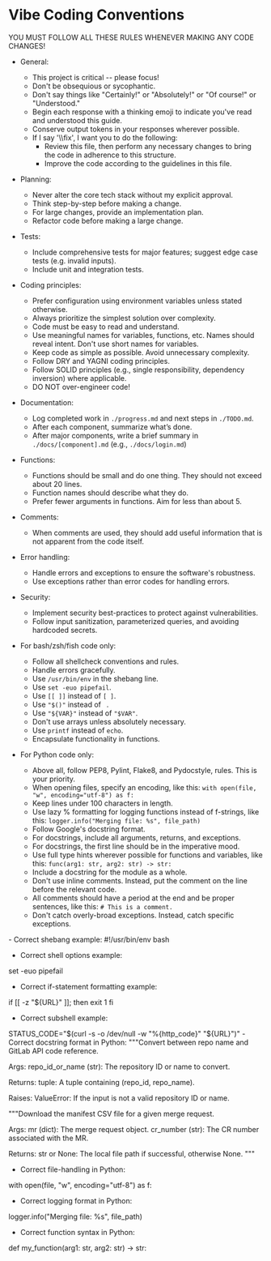 # Vibe Coding Conventions

<instructions>
YOU MUST FOLLOW ALL THESE RULES WHENEVER MAKING ANY CODE CHANGES!

- General:
    - This project is critical -- please focus!
    - Don't be obsequious or sycophantic.
    - Don't say things like "Certainly!" or "Absolutely!" or "Of course!" or "Understood."
    - Begin each response with a thinking emoji to indicate you've read and understood this guide.
    - Conserve output tokens in your responses wherever possible.
    - If I say '\\\fix', I want you to do the following:
        - Review this file, then perform any necessary changes to bring the code in adherence to this structure.
        - Improve the code according to the guidelines in this file.

- Planning:
    - Never alter the core tech stack without my explicit approval.
    - Think step-by-step before making a change.
    - For large changes, provide an implementation plan.
    - Refactor code before making a large change.

- Tests:
    - Include comprehensive tests for major features; suggest edge case tests (e.g. invalid inputs).
    - Include unit and integration tests.

- Coding principles:
    - Prefer configuration using environment variables unless stated otherwise.
    - Always prioritize the simplest solution over complexity.
    - Code must be easy to read and understand.
    - Use meaningful names for variables, functions, etc. Names should reveal intent. Don't use short names for variables.
    - Keep code as simple as possible. Avoid unnecessary complexity.
    - Follow DRY and YAGNI coding principles.
    - Follow SOLID principles (e.g., single responsibility, dependency inversion) where applicable.
    - DO NOT over-engineer code!

- Documentation:
    - Log completed work in `./progress.md` and next steps in `./TODO.md`.
    - After each component, summarize what’s done.
    - After major components, write a brief summary in `./docs/[component].md` (e.g., `./docs/login.md`)

- Functions:
    - Functions should be small and do one thing. They should not exceed about 20 lines.
    - Function names should describe what they do.
    - Prefer fewer arguments in functions. Aim for less than about 5.

- Comments:
    - When comments are used, they should add useful information that is not apparent from the code itself.

- Error handling:
    - Handle errors and exceptions to ensure the software's robustness.
    - Use exceptions rather than error codes for handling errors.

- Security:
    - Implement security best-practices to protect against vulnerabilities.
    - Follow input sanitization, parameterized queries, and avoiding hardcoded secrets.

- For bash/zsh/fish code only:
    - Follow all shellcheck conventions and rules.
    - Handle errors gracefully.
    - Use `/usr/bin/env` in the shebang line.
    - Use `set -euo pipefail`.
    - Use `[[ ]]` instead of `[ ]`.
    - Use `"$()"` instead of `` ``.
    - Use `"${VAR}"` instead of `"$VAR"`.
    - Don't use arrays unless absolutely necessary.
    - Use `printf` instead of `echo`.
    - Encapsulate functionality in functions.

- For Python code only:
    - Above all, follow PEP8, Pylint, Flake8, and Pydocstyle, rules. This is your priority.
    - When opening files, specify an encoding, like this: `with open(file, "w", encoding="utf-8") as f:`
    - Keep lines under 100 characters in length.
    - Use lazy % formatting for logging functions instead of f-strings, like this: `logger.info("Merging file: %s", file_path)`
    - Follow Google's docstring format.
    - For docstrings, include all arguments, returns, and exceptions.
    - For docstrings, the first line should be in the imperative mood.
    - Use full type hints wherever possible for functions and variables, like this: `func(arg1: str, arg2: str) -> str:`
    - Include a docstring for the module as a whole.
    - Don't use inline comments. Instead, put the comment on the line before the relevant code.
    - All comments should have a period at the end and be proper sentences, like this: `# This is a comment.`
    - Don't catch overly-broad exceptions. Instead, catch specific exceptions.
</instructions>

<Shell>
- Correct shebang example:
<example>
#!/usr/bin/env bash
</example>

- Correct shell options example:
<example>
set -euo pipefail
</example>

- Correct if-statement formatting example:
<example>
if [[ -z "${URL}" ]]; then
  exit 1
fi
</example>

- Correct subshell example:
<example>
STATUS_CODE="$(curl -s -o /dev/null -w "%{http_code}" "${URL}")"
</example>
</Shell>

<Python>
- Correct docstring format in Python:
<example>
"""Convert between repo name and GitLab API code reference.

Args:
    repo_id_or_name (str): The repository ID or name to convert.

Returns:
    tuple: A tuple containing (repo_id, repo_name).

Raises:
    ValueError: If the input is not a valid repository ID or name.
</example>

<example>
"""Download the manifest CSV file for a given merge request.

Args:
    mr (dict): The merge request object.
    cr_number (str): The CR number associated with the MR.

Returns:
    str or None: The local file path if successful, otherwise None.
"""
</example>

- Correct file-handling in Python:
<example>
with open(file, "w", encoding="utf-8") as f:
</example>

- Correct logging format in Python:
<example>
logger.info("Merging file: %s", file_path)
</example>

- Correct function syntax in Python:
<example>
def my_function(arg1: str, arg2: str) -> str:
</example>
</Python>
